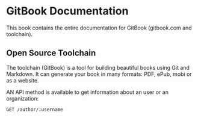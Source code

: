 # GitBook Documentation
This book contains the entire documentation for GitBook (gitbook.com and toolchain).

## Open Source Toolchain

The toolchain (GitBook) is a tool for building beautiful books using Git and Markdown. It can generate your book in many formats: PDF, ePub, mobi or as a website.

AN API method is available to get information about an user or an organization:

```
GET /author/:username
```
